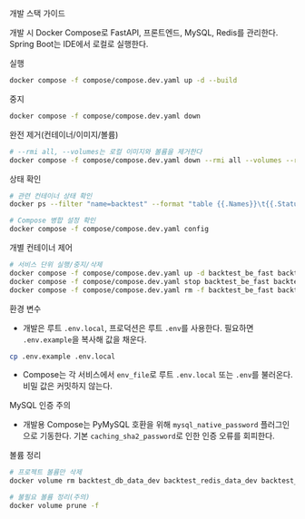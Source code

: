 개발 스택 가이드

개발 시 Docker Compose로 FastAPI, 프론트엔드, MySQL, Redis를 관리한다. Spring Boot는 IDE에서 로컬로 실행한다.

실행
```bash
docker compose -f compose/compose.dev.yaml up -d --build
```

중지
```bash
docker compose -f compose/compose.dev.yaml down
```

완전 제거(컨테이너/이미지/볼륨)
```bash
# --rmi all, --volumes는 로컬 이미지와 볼륨을 제거한다
docker compose -f compose/compose.dev.yaml down --rmi all --volumes --remove-orphans
```

상태 확인
```bash
# 관련 컨테이너 상태 확인
docker ps --filter "name=backtest" --format "table {{.Names}}\t{{.Status}}"

# Compose 병합 설정 확인
docker compose -f compose/compose.dev.yaml config
```

개별 컨테이너 제어
```bash
# 서비스 단위 실행/중지/삭제
docker compose -f compose/compose.dev.yaml up -d backtest_be_fast backtest_fe mysql
docker compose -f compose/compose.dev.yaml stop backtest_be_fast backtest_fe mysql
docker compose -f compose/compose.dev.yaml rm -f backtest_be_fast backtest_fe mysql
```

환경 변수
- 개발은 루트 `.env.local`, 프로덕션은 루트 `.env`를 사용한다. 필요하면 `.env.example`을 복사해 값을 채운다.
```bash
cp .env.example .env.local
```
- Compose는 각 서비스에서 `env_file`로 루트 `.env.local` 또는 `.env`를 불러온다. 비밀 값은 커밋하지 않는다.

MySQL 인증 주의
- 개발용 Compose는 PyMySQL 호환을 위해 `mysql_native_password` 플러그인으로 기동한다. 기본 `caching_sha2_password`로 인한 인증 오류를 회피한다.

볼륨 정리
```bash
# 프로젝트 볼륨만 삭제
docker volume rm backtest_db_data_dev backtest_redis_data_dev backtest_fe_node_modules backtest_be_fast_venv || true

# 불필요 볼륨 정리(주의)
docker volume prune -f
```
